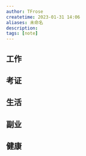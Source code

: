 ```yaml
---
author: TFrose
createtime: 2023-01-31 14:06
aliases: 未命名
description:
tags: [note]
---
```


## 工作


## 考证

## 生活

## 副业

## 健康

